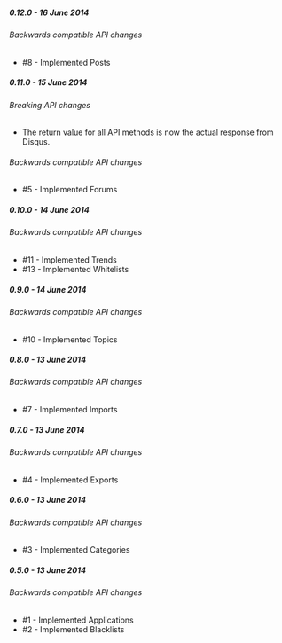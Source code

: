 ##### 0.12.0 - 16 June 2014

###### Backwards compatible API changes
- #8 - Implemented Posts

##### 0.11.0 - 15 June 2014

###### Breaking API changes
- The return value for all API methods is now the actual response from Disqus.

###### Backwards compatible API changes
- #5 - Implemented Forums

##### 0.10.0 - 14 June 2014

###### Backwards compatible API changes
- #11 - Implemented Trends
- #13 - Implemented Whitelists

##### 0.9.0 - 14 June 2014

###### Backwards compatible API changes
- #10 - Implemented Topics

##### 0.8.0 - 13 June 2014

###### Backwards compatible API changes
- #7 - Implemented Imports

##### 0.7.0 - 13 June 2014

###### Backwards compatible API changes
- #4 - Implemented Exports

##### 0.6.0 - 13 June 2014

###### Backwards compatible API changes
- #3 - Implemented Categories

##### 0.5.0 - 13 June 2014

###### Backwards compatible API changes
- #1 - Implemented Applications
- #2 - Implemented Blacklists
